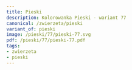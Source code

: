 ```yaml
---
title: Pieski
description: Kolorowanka Pieski - wariant 77
canonical: /zwierzeta/pieski
variant_of: pieski
image: /pieski/77/pieski-77.svg
pdf: /pieski/77/pieski-77.pdf
tags:
- zwierzeta
- pieski
---
```

